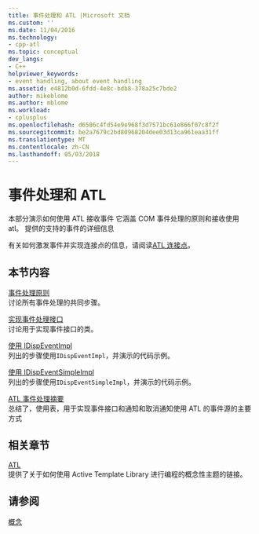 ```yaml
---
title: 事件处理和 ATL |Microsoft 文档
ms.custom: ''
ms.date: 11/04/2016
ms.technology:
- cpp-atl
ms.topic: conceptual
dev_langs:
- C++
helpviewer_keywords:
- event handling, about event handling
ms.assetid: e4812b0d-6fdd-4e8c-bdb8-378a25c7bde2
author: mikeblome
ms.author: mblome
ms.workload:
- cplusplus
ms.openlocfilehash: d6586c4fd54e9e968f3d7571bc61e866f07c8f2f
ms.sourcegitcommit: be2a7679c2bd80968204dee03d13ca961eaa31ff
ms.translationtype: MT
ms.contentlocale: zh-CN
ms.lasthandoff: 05/03/2018
---
```

# <a name="event-handling-and-atl"></a>事件处理和 ATL
本部分演示如何使用 ATL 接收事件 它涵盖 COM 事件处理的原则和接收使用 atl。 提供的支持的事件的详细信息  
  
 有关如何激发事件并实现连接点的信息，请阅读[ATL 连接点](../atl/atl-connection-points.md)。  
  
## <a name="in-this-section"></a>本节内容  
 [事件处理原则](../atl/event-handling-principles.md)  
 讨论所有事件处理的共同步骤。  
  
 [实现事件处理接口](../atl/implementing-the-event-handling-interface.md)  
 讨论用于实现事件接口的类。  
  
 [使用 IDispEventImpl](../atl/using-idispeventimpl.md)  
 列出的步骤使用`IDispEventImpl`，并演示的代码示例。  
  
 [使用 IDispEventSimpleImpl](../atl/using-idispeventsimpleimpl.md)  
 列出的步骤使用`IDispEventSimpleImpl`，并演示的代码示例。  
  
 [ATL 事件处理摘要](../atl/atl-event-handling-summary.md)  
 总结了，使用表，用于实现事件接口和通知和取消通知使用 ATL 的事件源的主要方式  
  
## <a name="related-sections"></a>相关章节  
 [ATL](../atl/active-template-library-atl-concepts.md)  
 提供了关于如何使用 Active Template Library 进行编程的概念性主题的链接。  
  
## <a name="see-also"></a>请参阅  
 [概念](../atl/active-template-library-atl-concepts.md)

